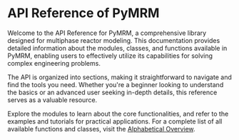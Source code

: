 # API Reference of PyMRM

Welcome to the API Reference for PyMRM, a comprehensive library designed for multiphase reactor modeling. This documentation provides detailed information about the modules, classes, and functions available in PyMRM, enabling users to effectively utilize its capabilities for solving complex engineering problems.

The API is organized into sections, making it straightforward to navigate and find the tools you need. Whether you're a beginner looking to understand the basics or an advanced user seeking in-depth details, this reference serves as a valuable resource.

Explore the modules to learn about the core functionalities, and refer to the examples and tutorials for practical applications. For a complete list of all available functions and classes, visit the [Alphabetical Overview](alphabetical_overview).